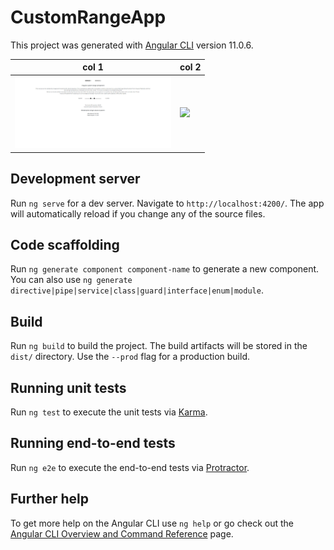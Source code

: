 # CustomRangeApp

This project was generated with [Angular CLI](https://github.com/angular/angular-cli) version 11.0.6.

| col 1      | col 2     |
|------------|-------------|
| <img src="https://github.com/SylviaMars/custom-range-app/blob/master/screencapture-localhost-4200-exercise1-2021-01-17-17_33_35.png" width="250"> | <img src="https://https://github.com/SylviaMars/custom-range-app/blob/master/screencapture-localhost-4200-exercise2-2021-01-17-17_33_14.png" width="250"> |

## Development server

Run `ng serve` for a dev server. Navigate to `http://localhost:4200/`. The app will automatically reload if you change any of the source files.

## Code scaffolding

Run `ng generate component component-name` to generate a new component. You can also use `ng generate directive|pipe|service|class|guard|interface|enum|module`.

## Build

Run `ng build` to build the project. The build artifacts will be stored in the `dist/` directory. Use the `--prod` flag for a production build.

## Running unit tests

Run `ng test` to execute the unit tests via [Karma](https://karma-runner.github.io).

## Running end-to-end tests

Run `ng e2e` to execute the end-to-end tests via [Protractor](http://www.protractortest.org/).

## Further help

To get more help on the Angular CLI use `ng help` or go check out the [Angular CLI Overview and Command Reference](https://angular.io/cli) page.
